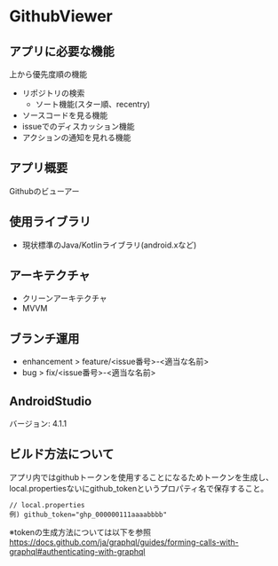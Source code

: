 # GithubViewer

## アプリに必要な機能
上から優先度順の機能

- リポジトリの検索
	- ソート機能(スター順、recentry)
- ソースコードを見る機能
- issueでのディスカッション機能
- アクションの通知を見れる機能

## アプリ概要
Githubのビューアー

## 使用ライブラリ
- 現状標準のJava/Kotlinライブラリ(android.xなど)

## アーキテクチャ
- クリーンアーキテクチャ
- MVVM

## ブランチ運用
- enhancement > feature/<issue番号>-<適当な名前>
- bug > fix/<issue番号>-<適当な名前>

## AndroidStudio
バージョン: 4.1.1

## ビルド方法について
アプリ内ではgithubトークンを使用することになるためトークンを生成し、
local.propertiesないにgithub_tokenというプロパティ名で保存すること。

```
// local.properties
例) github_token="ghp_000000111aaaabbbb"
```

※tokenの生成方法については以下を参照
https://docs.github.com/ja/graphql/guides/forming-calls-with-graphql#authenticating-with-graphql
